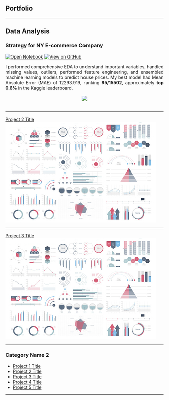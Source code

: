 ## Portfolio

---

## Data Analysis

### Strategy for NY E-commerce Company

[![Open Notebook](https://img.shields.io/badge/Jupyter-Open_Notebook-blue?logo=Jupyter)](/projects/test.txt)
[![View on GitHub](https://img.shields.io/badge/GitHub-View_on_GitHub-blue?logo=GitHub)](https://github.com/smilycj/smilycj.github.io/blob/main/projects/NY-Ecommerce-Company.ipynb)

<div style="text-align: justify">I performed comprehensive EDA to understand important variables, handled missing values, outliers, performed feature engineering, and ensembled machine learning models to predict house prices. My best model had Mean Absolute Error (MAE) of 12293.919, ranking <b>95/15502</b>, approximately <b>top 0.6%</b> in the Kaggle leaderboard.</div>
<br>
<center><img src="images/NY ecommerce.JPG"/></center>
<br>


---
[Project 2 Title](/pdf/sample_presentation.pdf)
<img src="images/dummy_thumbnail.jpg?raw=true"/>

---
[Project 3 Title](http://example.com/)
<img src="images/dummy_thumbnail.jpg?raw=true"/>

---

### Category Name 2

- [Project 1 Title](http://example.com/)
- [Project 2 Title](http://example.com/)
- [Project 3 Title](http://example.com/)
- [Project 4 Title](http://example.com/)
- [Project 5 Title](http://example.com/)

---


